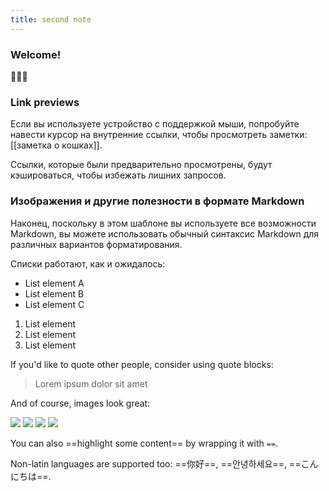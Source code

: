 ```yaml
---
title: second note
---
```


### Welcome!
🌱🌱🌱

### Link previews

Если вы используете устройство с поддержкой мыши, попробуйте навести курсор на внутренние ссылки, чтобы просмотреть заметки: [[заметка о кошках]].

Ссылки, которые были предварительно просмотрены, будут кэшироваться, чтобы избежать лишних запросов.

### Изображения и другие полезности в формате Markdown

Наконец, поскольку в этом шаблоне вы используете все возможности Markdown, вы можете использовать обычный синтаксис Markdown для различных вариантов форматирования.

Списки работают, как и ожидалось:

- List element A
- List element B
- List element C

1. List element
2. List element
3. List element

If you'd like to quote other people, consider using quote blocks:

> Lorem ipsum dolor sit amet

And of course, images look great:

<img src="{{ site.baseurl }}/assets/19.png"/>
<img src="{{ site.baseurl }}/assets/18.png"/>
<img src="{{ site.baseurl }}/assets/17.jpg"/>
<img src="{{ site.baseurl }}/assets/15.jpg"/>

You can also ==highlight some content== by wrapping it with `==`.

Non-latin languages are supported too: ==你好==, ==안녕하세요==, ==こんにちは==.